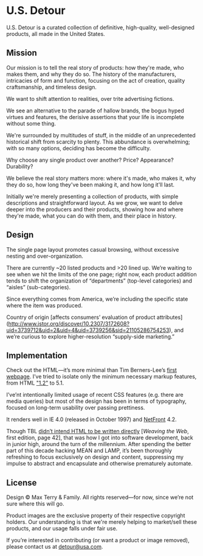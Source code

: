# U.S. Detour

U.S. Detour is a curated collection of
definitive, high-quality, well-designed products,
all made in the United States.

## Mission

Our mission is to tell the real story of products:
how they're made, who makes them, and why they do so.
The history of the manufacturers,
intricacies of form and function,
focusing on the act of creation,
quality craftsmanship,
and timeless design.

We want to shift attention to realities,
over trite advertising fictions.

We see an alternative to the parade of hallow brands,
the bogus hyped virtues and features,
the derisive assertions that your life is incomplete without some thing.

We're surrounded by multitudes of stuff,
in the middle of an unprecedented historical shift from scarcity to plenty.
This abbundance is overwhelming; with so many options,
deciding has become the difficulty.

Why choose any single product over another?
Price? Appearance? Durability?

We believe the real story matters more:
where it's made,
who makes it,
why they do so,
how long they've been making it,
and how long it'll last.

Initially we're merely presenting a collection of products,
with simple descriptions and straightforward layout.
As we grow, we want to delve deeper into the producers and their products,
showing how and where they're made,
what you can do with them,
and their place in history.

## Design

The single page layout promotes casual browsing,
without excessive nesting and over-organization.

There are currently ~20 listed products and >20 lined up.
We&rsquo;re waiting to see when we hit the limits of the one page;
right now, each product addition tends to shift the organization of
&ldquo;departments&rdquo; (top-level categories) and
&ldquo;aisles&rdquo; (sub-categories).

Since everything comes from America,
we&rsquo;re including the specific state where the item was produced.

Country of origin [affects consumers&rsquo; evaluation of product attributes]
(http://www.jstor.org/discover/10.2307/3172608?uid=3739712&uid=2&uid=4&uid=3739256&sid=21105286754253),
and we&rsquo;re curious to explore higher-resolution
&ldquo;supply-side marketing.&rdquo;

## Implementation

Check out the HTML&mdash;it&rsquo;s more minimal than Tim Berners-Lee&rsquo;s
[first webpage](http://info.cern.ch/hypertext/WWW/TheProject.html).
I&rsquo;ve tried to isolate only the minimum necessary markup features,
from HTML ["1.2"](http://www.w3.org/MarkUp/draft-ietf-iiir-html-01.txt) to 5.1.

I&rsquo;ve&rsquo;nt intentionally limited usage of recent CSS features
(e.g. there are media queries)
but most of the design has been in terms of typography,
focused on long-term usability over passing prettiness.

It renders well in IE 4.0 (released in October 1997) and
[NetFront](http://gl.access-company.com/products/browser/browser/) 4.2.

Though TBL [didn&rsquo;t intend HTML to be written directly](http://www.w3.org/People/Berners-Lee/Weaving/Overview.html)
[*Weaving the Web*, first edition, page 42],
that was how I got into software development,
back in junior high, around the turn of the millennium.
After spending the better part of this decade hacking MEAN and LAMP,
it&rsquo;s been thoroughly refreshing to focus exclusively on design and content,
suppressing my impulse to abstract and encapsulate and otherwise prematurely automate.

## License

Design &copy; Max Terry & Family.
All rights reserved&mdash;for now, since we&rsquo;re not sure where this will go.

Product images are the exclusive property of their respective copyright holders.
Our understanding is that we're merely helping to market/sell these products,
and our usage falls under fair use.

If you&rsquo;re interested in contributing (or want a product or image removed),
please contact us at <a href="mailto:detour@usa.com">detour@usa.com</a>.
